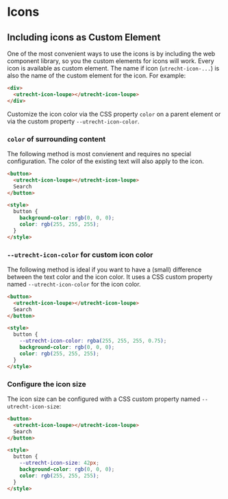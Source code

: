 <!--
@license EUPL-1.2
Copyright (c) 2021 Robbert Broersma
-->

# Icons

## Including icons as Custom Element

One of the most convenient ways to use the icons is by including the web component library, so you the custom elements for icons will work. Every icon is available as custom element. The name if icon (`utrecht-icon-...`) is also the name of the custom element for the icon. For example:

```html
<div>
  <utrecht-icon-loupe></utrecht-icon-loupe>
</div>
```

Customize the icon color via the CSS property `color` on a parent element or via the custom property `--utrecht-icon-color`.

### `color` of surrounding content

The following method is most convienent and requires no special configuration. The color of the existing text will also apply to the icon.

```html
<button>
  <utrecht-icon-loupe></utrecht-icon-loupe>
  Search
</button>

<style>
  button {
    background-color: rgb(0, 0, 0);
    color: rgb(255, 255, 255);
  }
</style>
```

### `--utrecht-icon-color` for custom icon color

The following method is ideal if you want to have a (small) difference between the text color and the icon color. It uses a CSS custom property named `--utrecht-icon-color` for the icon color.

```html
<button>
  <utrecht-icon-loupe></utrecht-icon-loupe>
  Search
</button>

<style>
  button {
    --utrecht-icon-color: rgba(255, 255, 255, 0.75);
    background-color: rgb(0, 0, 0);
    color: rgb(255, 255, 255);
  }
</style>
```

### Configure the icon size

The icon size can be configured with a CSS custom property named `--utrecht-icon-size`:

```html
<button>
  <utrecht-icon-loupe></utrecht-icon-loupe>
  Search
</button>

<style>
  button {
    --utrecht-icon-size: 42px;
    background-color: rgb(0, 0, 0);
    color: rgb(255, 255, 255);
  }
</style>
```
